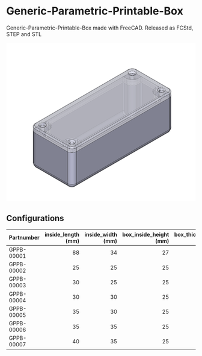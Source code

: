 # Generic-Parametric-Printable-Box
Generic-Parametric-Printable-Box made with FreeCAD. Released as FCStd, STEP and STL

![Generic parametric printable box made with FreeCAD](box-screenshot.png "Generic parametric printable box made with FreeCAD")


## Configurations

| Partnumber   |   inside_length (mm) |   inside_width (mm) |   box_inside_height (mm) |   box_thickness (mm) |
|:-------------|---------------------:|--------------------:|-------------------------:|---------------------:|
| GPPB-00001   |                   88 |                  34 |                       27 |                  1.5 |
| GPPB-00002   |                   25 |                  25 |                       25 |                  1.5 |
| GPPB-00003   |                   30 |                  25 |                       25 |                  1.5 |
| GPPB-00004   |                   30 |                  30 |                       25 |                  1.5 |
| GPPB-00005   |                   35 |                  30 |                       25 |                  1.5 |
| GPPB-00006   |                   35 |                  35 |                       25 |                  1.5 |
| GPPB-00007   |                   40 |                  35 |                       25 |                  ...
